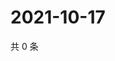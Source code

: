 # 2021-10-17

共 0 条

<!-- BEGIN WEIBO -->
<!-- 最后更新时间 Sun Oct 17 2021 00:00:51 GMT+0800 (China Standard Time) -->

<!-- END WEIBO -->
